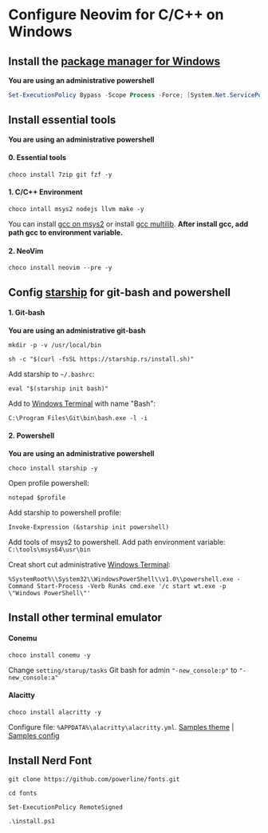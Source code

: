 # Configure Neovim for C/C++ on Windows

## Install the [package manager for Windows](https://chocolatey.org/)
**You are using an administrative powershell**
```ps1
Set-ExecutionPolicy Bypass -Scope Process -Force; [System.Net.ServicePointManager]::SecurityProtocol = [System.Net.ServicePointManager]::SecurityProtocol -bor 3072; iex ((New-Object System.Net.WebClient).DownloadString('https://chocolatey.org/install.ps1'))
```

## Install essential tools
**You are using an administrative powershell**

#### 0. Essential tools
```
choco install 7zip git fzf -y
```
#### 1. C/C++ Environment
```
choco intall msys2 nodejs llvm make -y
```
You can install [gcc on msys2](https://github.com/orlp/dev-on-windows/wiki/Installing-GCC--&-MSYS2) or install [gcc multilib](https://sourceforge.net/projects/mingw-w64/files/Multilib%20Toolchains%28Targetting%20Win32%20and%20Win64%29/). **After install gcc, add path gcc to environment variable.**

#### 2. NeoVim
```
choco install neovim --pre -y
```


## Config [starship](https://starship.rs/) for git-bash and powershell

#### 1. Git-bash

**You are using an administrative git-bash**
```
mkdir -p -v /usr/local/bin
```
```shell
sh -c "$(curl -fsSL https://starship.rs/install.sh)"
```
Add starship to `~/.bashrc`:
```
eval "$(starship init bash)"
```

Add to [Windows Terminal](https://github.com/microsoft/terminal) with name "Bash":
```
C:\Program Files\Git\bin\bash.exe -l -i
```

#### 2. Powershell

**You are using an administrative powershell**
```
choco install starship -y
```
Open profile powershell:
```
notepad $profile
```
Add starship to powershell profile:
```
Invoke-Expression (&starship init powershell)
```
Add tools of msys2 to powershell. Add path environment variable: `C:\tools\msys64\usr\bin`

Creat short cut administrative [Windows Terminal](https://github.com/microsoft/terminal):
```
%SystemRoot%\\System32\\WindowsPowerShell\\v1.0\\powershell.exe -Command Start-Process -Verb RunAs cmd.exe '/c start wt.exe -p \"Windows PowerShell\"'
```

## Install other terminal emulator
#### Conemu
```
choco install conemu -y
```
Change `setting/starup/tasks` Git bash for admin `"-new_console:p"` to `"-new_console:a"`

#### Alacitty
```
choco install alacritty -y
```
Configure file: `%APPDATA%\alacritty\alacritty.yml`.
[Samples theme](https://github.com/aarowill/base16-alacritty/raw/master/colors/base16-oceanicnext-256.yml) | 
[Samples config](https://gitlab.com/dwt1/dotfiles/-/raw/master/.config/alacritty/alacritty.yml)

## Install Nerd Font
```
git clone https://github.com/powerline/fonts.git
```
```
cd fonts
```
```
Set-ExecutionPolicy RemoteSigned
```
```
.\install.ps1
```
